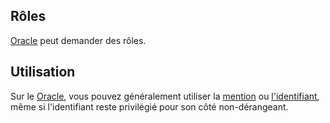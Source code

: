 ## Rôles
[Oracle](https://bit.ly/3NUdTvE) peut demander des rôles.

## Utilisation
Sur le [Oracle](https://bit.ly/3NUdTvE), vous pouvez généralement utiliser la [mention](./mentions.md) ou [l'identifiant](./id.md), même si l'identifiant reste privilégié pour son côté non-dérangeant.